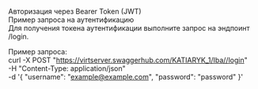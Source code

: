 Авторизация через Bearer Token (JWT)\
Пример запроса на аутентификацию\
Для получения токена аутентификации выполните запрос на эндпоинт /login.

Пример запроса:\
curl -X POST "https://virtserver.swaggerhub.com/KATIARYK_1/Iba//login" \
-H "Content-Type: application/json" \
-d '{
  "username": "example@example.com", 
    "password": "password"
}'
